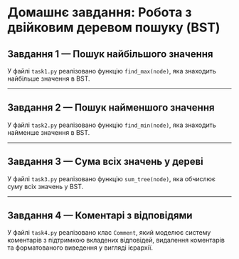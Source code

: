 # Домашнє завдання: Робота з двійковим деревом пошуку (BST)

## Завдання 1 — Пошук найбільшого значення

У файлі `task1.py` реалізовано функцію `find_max(node)`, яка знаходить найбільше значення в BST.

---

## Завдання 2 — Пошук найменшого значення

У файлі `task2.py` реалізовано функцію `find_min(node)`, яка знаходить найменше значення в BST.

---

## Завдання 3 — Сума всіх значень у дереві

У файлі `task3.py` реалізовано функцію `sum_tree(node)`, яка обчислює суму всіх значень у BST.

---

## Завдання 4 — Коментарі з відповідями

У файлі `task4.py` реалізовано клас `Comment`, який моделює систему коментарів з підтримкою вкладених відповідей, видалення коментарів та форматованого виведення у вигляді ієрархії.
